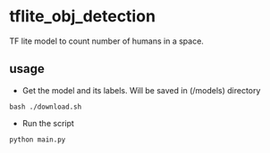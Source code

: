 # tflite_obj_detection
TF lite model to count number of humans in a space.


## usage
- Get the model and its labels. Will be saved in (/models) directory
```console
bash ./download.sh
```

- Run the script
```console
python main.py
```
